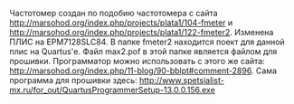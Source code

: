 Частотомер создан по подобию частотомера с сайта http://marsohod.org/index.php/projects/plata1/104-fmeter и
http://marsohod.org/index.php/projects/plata1/122-fmeter2. Изменена ПЛИС на EPM7128SLC84.
В папке fmeter2 находится поект для данной плис на Quartus'е.
Файл max2.pof в этой папке является файлом для прошивки. Программатор можно использовать с этого же сайта:
http://marsohod.org/index.php/11-blog/90-bblpt#comment-2896.
Сама программа для прошивки здесь: http://www.spetsialist-mx.ru/for_out/QuartusProgrammerSetup-13.0.0.156.exe
